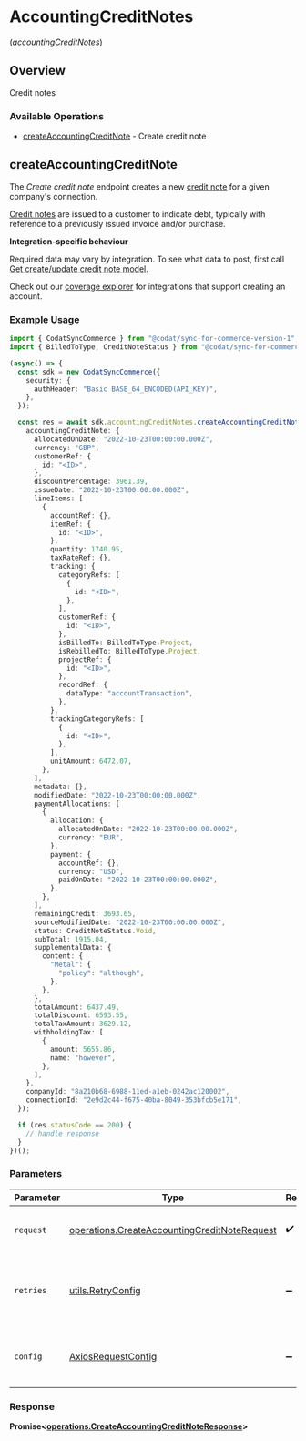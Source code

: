 # AccountingCreditNotes
(*accountingCreditNotes*)

## Overview

Credit notes

### Available Operations

* [createAccountingCreditNote](#createaccountingcreditnote) - Create credit note

## createAccountingCreditNote

The *Create credit note* endpoint creates a new [credit note](https://docs.codat.io/accounting-api#/schemas/CreditNote) for a given company's connection.

[Credit notes](https://docs.codat.io/accounting-api#/schemas/CreditNote) are issued to a customer to indicate debt, typically with reference to a previously issued invoice and/or purchase.

**Integration-specific behaviour**

Required data may vary by integration. To see what data to post, first call [Get create/update credit note model](https://docs.codat.io/accounting-api#/operations/get-create-update-creditNotes-model).

Check out our [coverage explorer](https://knowledge.codat.io/supported-features/accounting?view=tab-by-data-type&dataType=creditNotes) for integrations that support creating an account.


### Example Usage

```typescript
import { CodatSyncCommerce } from "@codat/sync-for-commerce-version-1";
import { BilledToType, CreditNoteStatus } from "@codat/sync-for-commerce-version-1/dist/sdk/models/shared";

(async() => {
  const sdk = new CodatSyncCommerce({
    security: {
      authHeader: "Basic BASE_64_ENCODED(API_KEY)",
    },
  });

  const res = await sdk.accountingCreditNotes.createAccountingCreditNote({
    accountingCreditNote: {
      allocatedOnDate: "2022-10-23T00:00:00.000Z",
      currency: "GBP",
      customerRef: {
        id: "<ID>",
      },
      discountPercentage: 3961.39,
      issueDate: "2022-10-23T00:00:00.000Z",
      lineItems: [
        {
          accountRef: {},
          itemRef: {
            id: "<ID>",
          },
          quantity: 1740.95,
          taxRateRef: {},
          tracking: {
            categoryRefs: [
              {
                id: "<ID>",
              },
            ],
            customerRef: {
              id: "<ID>",
            },
            isBilledTo: BilledToType.Project,
            isRebilledTo: BilledToType.Project,
            projectRef: {
              id: "<ID>",
            },
            recordRef: {
              dataType: "accountTransaction",
            },
          },
          trackingCategoryRefs: [
            {
              id: "<ID>",
            },
          ],
          unitAmount: 6472.07,
        },
      ],
      metadata: {},
      modifiedDate: "2022-10-23T00:00:00.000Z",
      paymentAllocations: [
        {
          allocation: {
            allocatedOnDate: "2022-10-23T00:00:00.000Z",
            currency: "EUR",
          },
          payment: {
            accountRef: {},
            currency: "USD",
            paidOnDate: "2022-10-23T00:00:00.000Z",
          },
        },
      ],
      remainingCredit: 3693.65,
      sourceModifiedDate: "2022-10-23T00:00:00.000Z",
      status: CreditNoteStatus.Void,
      subTotal: 1915.04,
      supplementalData: {
        content: {
          "Metal": {
            "policy": "although",
          },
        },
      },
      totalAmount: 6437.49,
      totalDiscount: 6593.55,
      totalTaxAmount: 3629.12,
      withholdingTax: [
        {
          amount: 5655.86,
          name: "however",
        },
      ],
    },
    companyId: "8a210b68-6988-11ed-a1eb-0242ac120002",
    connectionId: "2e9d2c44-f675-40ba-8049-353bfcb5e171",
  });

  if (res.statusCode == 200) {
    // handle response
  }
})();
```

### Parameters

| Parameter                                                                                                    | Type                                                                                                         | Required                                                                                                     | Description                                                                                                  |
| ------------------------------------------------------------------------------------------------------------ | ------------------------------------------------------------------------------------------------------------ | ------------------------------------------------------------------------------------------------------------ | ------------------------------------------------------------------------------------------------------------ |
| `request`                                                                                                    | [operations.CreateAccountingCreditNoteRequest](../../models/operations/createaccountingcreditnoterequest.md) | :heavy_check_mark:                                                                                           | The request object to use for the request.                                                                   |
| `retries`                                                                                                    | [utils.RetryConfig](../../models/utils/retryconfig.md)                                                       | :heavy_minus_sign:                                                                                           | Configuration to override the default retry behavior of the client.                                          |
| `config`                                                                                                     | [AxiosRequestConfig](https://axios-http.com/docs/req_config)                                                 | :heavy_minus_sign:                                                                                           | Available config options for making requests.                                                                |


### Response

**Promise<[operations.CreateAccountingCreditNoteResponse](../../models/operations/createaccountingcreditnoteresponse.md)>**

